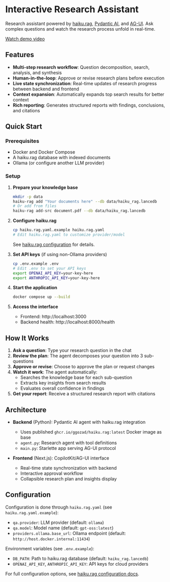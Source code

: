 # Interactive Research Assistant

Research assistant powered by [haiku.rag](https://ggozad.github.io/haiku.rag/), [Pydantic AI](https://ai.pydantic.dev/), and [AG-UI](https://docs.ag-ui.com/). Ask complex questions and watch the research process unfold in real-time.

[Watch demo video](https://vimeo.com/1128874386)

## Features

- **Multi-step research workflow**: Question decomposition, search, analysis, and synthesis
- **Human-in-the-loop**: Approve or revise research plans before execution
- **Live state synchronization**: Real-time updates of research progress between backend and frontend
- **Context expansion**: Automatically expands top search results for better context
- **Rich reporting**: Generates structured reports with findings, conclusions, and citations

## Quick Start

### Prerequisites

- Docker and Docker Compose
- A haiku.rag database with indexed documents
- Ollama (or configure another LLM provider)

### Setup

1. **Prepare your knowledge base**
   ```bash
   mkdir -p data
   haiku-rag add "Your documents here" --db data/haiku_rag.lancedb
   # Or add from files
   haiku-rag add-src document.pdf --db data/haiku_rag.lancedb
   ```

2. **Configure haiku.rag**
   ```bash
   cp haiku.rag.yaml.example haiku.rag.yaml
   # Edit haiku.rag.yaml to customize provider/model
   ```
   See [haiku.rag configuration](https://ggozad.github.io/haiku.rag/configuration/) for details.

3. **Set API keys** (if using non-Ollama providers)
   ```bash
   cp .env.example .env
   # Edit .env to set your API keys
   export OPENAI_API_KEY=your-key-here
   export ANTHROPIC_API_KEY=your-key-here
   ```

4. **Start the application**
   ```bash
   docker compose up --build
   ```

5. **Access the interface**
   - Frontend: http://localhost:3000
   - Backend health: http://localhost:8000/health

## How It Works

1. **Ask a question**: Type your research question in the chat
2. **Review the plan**: The agent decomposes your question into 3 sub-questions
3. **Approve or revise**: Choose to approve the plan or request changes
4. **Watch it work**: The agent automatically:
   - Searches the knowledge base for each sub-question
   - Extracts key insights from search results
   - Evaluates overall confidence in findings
5. **Get your report**: Receive a structured research report with citations

## Architecture

- **Backend** (Python): Pydantic AI agent with haiku.rag integration
  - Uses published `ghcr.io/ggozad/haiku.rag:latest` Docker image as base
  - `agent.py`: Research agent with tool definitions
  - `main.py`: Starlette app serving AG-UI protocol

- **Frontend** (Next.js): CopilotKit/AG-UI interface
  - Real-time state synchronization with backend
  - Interactive approval workflow
  - Collapsible research plan and insights display

## Configuration

Configuration is done through `haiku.rag.yaml` (see `haiku.rag.yaml.example`):

- `qa.provider`: LLM provider (default: `ollama`)
- `qa.model`: Model name (default: `gpt-oss:latest`)
- `providers.ollama.base_url`: Ollama endpoint (default: `http://host.docker.internal:11434`)

Environment variables (see `.env.example`):

- `DB_PATH`: Path to haiku.rag database (default: `haiku_rag.lancedb`)
- `OPENAI_API_KEY`, `ANTHROPIC_API_KEY`: API keys for cloud providers

For full configuration options, see [haiku.rag configuration docs](https://ggozad.github.io/haiku.rag/configuration/).
